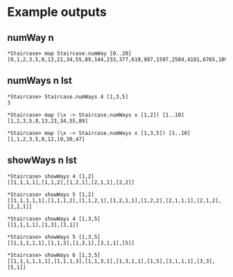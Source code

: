 # Example outputs

## numWay n

    *Staircase> map Staircase.numWay [0..20]
    [0,1,2,3,5,8,13,21,34,55,89,144,233,377,610,987,1597,2584,4181,6765,10946]

## numWays n lst

    *Staircase> Staircase.numWays 4 [1,3,5]
    3

    *Staircase> map (\x -> Staircase.numWays x [1,2]) [1..10]
    [1,2,3,5,8,13,21,34,55,89]

    *Staircase> map (\x -> Staircase.numWays x [1,3,5]) [1..10]
    [1,1,2,3,5,8,12,19,30,47]

## showWays n lst

    *Staircase> showWays 4 [1,2]
    [[1,1,1,1],[1,1,2],[1,2,1],[2,1,1],[2,2]]

    *Staircase> showWays 5 [1,2]
    [[1,1,1,1,1],[1,1,1,2],[1,1,2,1],[1,2,1,1],[1,2,2],[2,1,1,1],[2,1,2],[2,2,1]]

    *Staircase> showWays 4 [1,3,5]
    [[1,1,1,1],[1,3],[3,1]]

    *Staircase> showWays 5 [1,3,5]
    [[1,1,1,1,1],[1,1,3],[1,3,1],[3,1,1],[5]]

    *Staircase> showWays 6 [1,3,5]
    [[1,1,1,1,1,1],[1,1,1,3],[1,1,3,1],[1,3,1,1],[1,5],[3,1,1,1],[3,3],[5,1]]
